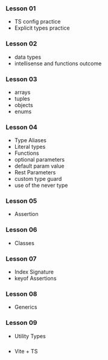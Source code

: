 ### Lesson 01

- TS config practice
- Explicit types practice

### Lesson 02

- data types
- intellisense and functions outcome

### Lesson 03

- arrays
- tuples
- objects
- enums

### Lesson 04

- Type Aliases
- Literal types
- Functions
- optional parameters
- default param value
- Rest Parameters
- custom type guard
- use of the never type

### Lesson 05

- Assertion

### Lesson 06

- Classes

### Lesson 07

- Index Signature
- keyof Assertions

### Lesson 08

- Generics

### Lesson 09

- Utility Types

###

- Vite + TS
